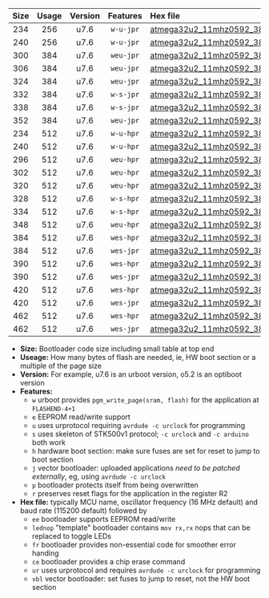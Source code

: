 |Size|Usage|Version|Features|Hex file|
|:-:|:-:|:-:|:-:|:--|
|234|256|u7.6|`w-u-jpr`|[atmega32u2_11mhz0592_38400bps_ur_vbl.hex](https://raw.githubusercontent.com/stefanrueger/urboot/main/atmega32u2_11mhz0592_38400bps_ur_vbl.hex)|
|240|256|u7.6|`w-u-jpr`|[atmega32u2_11mhz0592_38400bps_lednop_ur_vbl.hex](https://raw.githubusercontent.com/stefanrueger/urboot/main/atmega32u2_11mhz0592_38400bps_lednop_ur_vbl.hex)|
|300|384|u7.6|`weu-jpr`|[atmega32u2_11mhz0592_38400bps_ee_ur_vbl.hex](https://raw.githubusercontent.com/stefanrueger/urboot/main/atmega32u2_11mhz0592_38400bps_ee_ur_vbl.hex)|
|306|384|u7.6|`weu-jpr`|[atmega32u2_11mhz0592_38400bps_ee_lednop_ur_vbl.hex](https://raw.githubusercontent.com/stefanrueger/urboot/main/atmega32u2_11mhz0592_38400bps_ee_lednop_ur_vbl.hex)|
|324|384|u7.6|`weu-jpr`|[atmega32u2_11mhz0592_38400bps_ee_lednop_fr_ur_vbl.hex](https://raw.githubusercontent.com/stefanrueger/urboot/main/atmega32u2_11mhz0592_38400bps_ee_lednop_fr_ur_vbl.hex)|
|332|384|u7.6|`w-s-jpr`|[atmega32u2_11mhz0592_38400bps_vbl.hex](https://raw.githubusercontent.com/stefanrueger/urboot/main/atmega32u2_11mhz0592_38400bps_vbl.hex)|
|338|384|u7.6|`w-s-jpr`|[atmega32u2_11mhz0592_38400bps_lednop_vbl.hex](https://raw.githubusercontent.com/stefanrueger/urboot/main/atmega32u2_11mhz0592_38400bps_lednop_vbl.hex)|
|352|384|u7.6|`weu-jpr`|[atmega32u2_11mhz0592_38400bps_ee_lednop_fr_ce_ur_vbl.hex](https://raw.githubusercontent.com/stefanrueger/urboot/main/atmega32u2_11mhz0592_38400bps_ee_lednop_fr_ce_ur_vbl.hex)|
|234|512|u7.6|`w-u-hpr`|[atmega32u2_11mhz0592_38400bps_ur.hex](https://raw.githubusercontent.com/stefanrueger/urboot/main/atmega32u2_11mhz0592_38400bps_ur.hex)|
|240|512|u7.6|`w-u-hpr`|[atmega32u2_11mhz0592_38400bps_lednop_ur.hex](https://raw.githubusercontent.com/stefanrueger/urboot/main/atmega32u2_11mhz0592_38400bps_lednop_ur.hex)|
|296|512|u7.6|`weu-hpr`|[atmega32u2_11mhz0592_38400bps_ee_ur.hex](https://raw.githubusercontent.com/stefanrueger/urboot/main/atmega32u2_11mhz0592_38400bps_ee_ur.hex)|
|302|512|u7.6|`weu-hpr`|[atmega32u2_11mhz0592_38400bps_ee_lednop_ur.hex](https://raw.githubusercontent.com/stefanrueger/urboot/main/atmega32u2_11mhz0592_38400bps_ee_lednop_ur.hex)|
|320|512|u7.6|`weu-hpr`|[atmega32u2_11mhz0592_38400bps_ee_lednop_fr_ur.hex](https://raw.githubusercontent.com/stefanrueger/urboot/main/atmega32u2_11mhz0592_38400bps_ee_lednop_fr_ur.hex)|
|328|512|u7.6|`w-s-hpr`|[atmega32u2_11mhz0592_38400bps.hex](https://raw.githubusercontent.com/stefanrueger/urboot/main/atmega32u2_11mhz0592_38400bps.hex)|
|334|512|u7.6|`w-s-hpr`|[atmega32u2_11mhz0592_38400bps_lednop.hex](https://raw.githubusercontent.com/stefanrueger/urboot/main/atmega32u2_11mhz0592_38400bps_lednop.hex)|
|348|512|u7.6|`weu-hpr`|[atmega32u2_11mhz0592_38400bps_ee_lednop_fr_ce_ur.hex](https://raw.githubusercontent.com/stefanrueger/urboot/main/atmega32u2_11mhz0592_38400bps_ee_lednop_fr_ce_ur.hex)|
|384|512|u7.6|`wes-hpr`|[atmega32u2_11mhz0592_38400bps_ee.hex](https://raw.githubusercontent.com/stefanrueger/urboot/main/atmega32u2_11mhz0592_38400bps_ee.hex)|
|384|512|u7.6|`wes-jpr`|[atmega32u2_11mhz0592_38400bps_ee_vbl.hex](https://raw.githubusercontent.com/stefanrueger/urboot/main/atmega32u2_11mhz0592_38400bps_ee_vbl.hex)|
|390|512|u7.6|`wes-hpr`|[atmega32u2_11mhz0592_38400bps_ee_lednop.hex](https://raw.githubusercontent.com/stefanrueger/urboot/main/atmega32u2_11mhz0592_38400bps_ee_lednop.hex)|
|390|512|u7.6|`wes-jpr`|[atmega32u2_11mhz0592_38400bps_ee_lednop_vbl.hex](https://raw.githubusercontent.com/stefanrueger/urboot/main/atmega32u2_11mhz0592_38400bps_ee_lednop_vbl.hex)|
|420|512|u7.6|`wes-hpr`|[atmega32u2_11mhz0592_38400bps_ee_lednop_fr.hex](https://raw.githubusercontent.com/stefanrueger/urboot/main/atmega32u2_11mhz0592_38400bps_ee_lednop_fr.hex)|
|420|512|u7.6|`wes-jpr`|[atmega32u2_11mhz0592_38400bps_ee_lednop_fr_vbl.hex](https://raw.githubusercontent.com/stefanrueger/urboot/main/atmega32u2_11mhz0592_38400bps_ee_lednop_fr_vbl.hex)|
|462|512|u7.6|`wes-hpr`|[atmega32u2_11mhz0592_38400bps_ee_lednop_fr_ce.hex](https://raw.githubusercontent.com/stefanrueger/urboot/main/atmega32u2_11mhz0592_38400bps_ee_lednop_fr_ce.hex)|
|462|512|u7.6|`wes-jpr`|[atmega32u2_11mhz0592_38400bps_ee_lednop_fr_ce_vbl.hex](https://raw.githubusercontent.com/stefanrueger/urboot/main/atmega32u2_11mhz0592_38400bps_ee_lednop_fr_ce_vbl.hex)|

- **Size:** Bootloader code size including small table at top end
- **Useage:** How many bytes of flash are needed, ie, HW boot section or a multiple of the page size
- **Version:** For example, u7.6 is an urboot version, o5.2 is an optiboot version
- **Features:**
  + `w` urboot provides `pgm_write_page(sram, flash)` for the application at `FLASHEND-4+1`
  + `e` EEPROM read/write support
  + `u` uses urprotocol requiring `avrdude -c urclock` for programming
  + `s` uses skeleton of STK500v1 protocol; `-c urclock` and `-c arduino` both work
  + `h` hardware boot section: make sure fuses are set for reset to jump to boot section
  + `j` vector bootloader: uploaded applications *need to be patched externally*, eg, using `avrdude -c urclock`
  + `p` bootloader protects itself from being overwritten
  + `r` preserves reset flags for the application in the register R2
- **Hex file:** typically MCU name, oscillator frequency (16 MHz default) and baud rate (115200 default) followed by
  + `ee` bootloader supports EEPROM read/write
  + `lednop` "template" bootloader contains `mov rx,rx` nops that can be replaced to toggle LEDs
  + `fr` bootloader provides non-essential code for smoother error handing
  + `ce` bootloader provides a chip erase command
  + `ur` uses urprotocol and requires `avrdude -c urclock` for programming
  + `vbl` vector bootloader: set fuses to jump to reset, not the HW boot section
